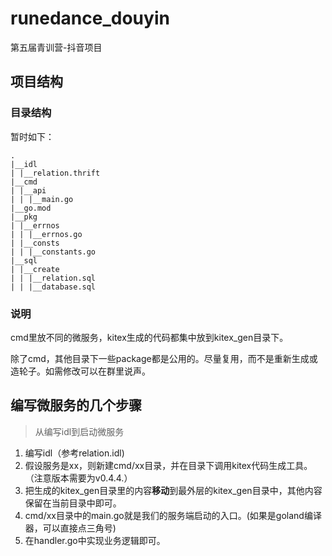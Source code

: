 # runedance_douyin

第五届青训营-抖音项目

## 项目结构

### 目录结构

暂时如下：
```go,
.
|__idl
| |__relation.thrift
|__cmd
| |__api
| | |__main.go
|__go.mod
|__pkg
| |__errnos
| | |__errnos.go
| |__consts
| | |__constants.go
|__sql
| |__create
| | |__relation.sql
| | |__database.sql

```

### 说明

cmd里放不同的微服务，kitex生成的代码都集中放到kitex_gen目录下。

除了cmd，其他目录下一些package都是公用的。尽量复用，而不是重新生成或造轮子。如需修改可以在群里说声。

## 编写微服务的几个步骤

> 从编写idl到启动微服务

1. 编写idl（参考relation.idl)
2. 假设服务是xx，则新建cmd/xx目录，并在目录下调用kitex代码生成工具。（注意版本需要为v0.4.4.）
3. 把生成的kitex_gen目录里的内容**移动**到最外层的kitex_gen目录中，其他内容保留在当前目录中即可。
4. cmd/xx目录中的main.go就是我们的服务端启动的入口。(如果是goland编译器，可以直接点三角号)
5. 在handler.go中实现业务逻辑即可。
